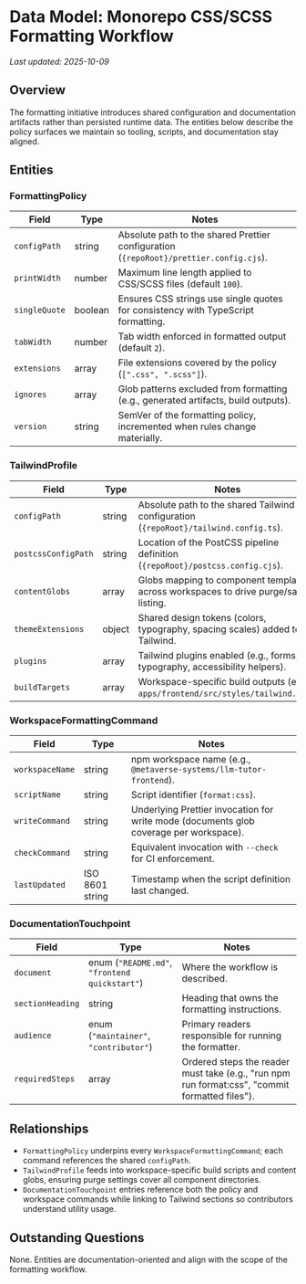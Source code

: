 # Data Model: Monorepo CSS/SCSS Formatting Workflow

_Last updated: 2025-10-09_

## Overview
The formatting initiative introduces shared configuration and documentation artifacts rather than persisted runtime data. The entities below describe the policy surfaces we maintain so tooling, scripts, and documentation stay aligned.

## Entities

### FormattingPolicy
| Field | Type | Notes |
| --- | --- | --- |
| `configPath` | string | Absolute path to the shared Prettier configuration (`{repoRoot}/prettier.config.cjs`). |
| `printWidth` | number | Maximum line length applied to CSS/SCSS files (default `100`). |
| `singleQuote` | boolean | Ensures CSS strings use single quotes for consistency with TypeScript formatting. |
| `tabWidth` | number | Tab width enforced in formatted output (default `2`). |
| `extensions` | array<string> | File extensions covered by the policy (`[".css", ".scss"]`). |
| `ignores` | array<string> | Glob patterns excluded from formatting (e.g., generated artifacts, build outputs). |
| `version` | string | SemVer of the formatting policy, incremented when rules change materially. |

### TailwindProfile
| Field | Type | Notes |
| --- | --- | --- |
| `configPath` | string | Absolute path to the shared Tailwind configuration (`{repoRoot}/tailwind.config.ts`). |
| `postcssConfigPath` | string | Location of the PostCSS pipeline definition (`{repoRoot}/postcss.config.cjs`). |
| `contentGlobs` | array<string> | Globs mapping to component templates across workspaces to drive purge/safe-listing. |
| `themeExtensions` | object | Shared design tokens (colors, typography, spacing scales) added to Tailwind. |
| `plugins` | array<string> | Tailwind plugins enabled (e.g., forms, typography, accessibility helpers). |
| `buildTargets` | array<string> | Workspace-specific build outputs (e.g., `apps/frontend/src/styles/tailwind.css`). |

### WorkspaceFormattingCommand
| Field | Type | Notes |
| --- | --- | --- |
| `workspaceName` | string | npm workspace name (e.g., `@metaverse-systems/llm-tutor-frontend`). |
| `scriptName` | string | Script identifier (`format:css`). |
| `writeCommand` | string | Underlying Prettier invocation for write mode (documents glob coverage per workspace). |
| `checkCommand` | string | Equivalent invocation with `--check` for CI enforcement. |
| `lastUpdated` | ISO 8601 string | Timestamp when the script definition last changed. |

### DocumentationTouchpoint
| Field | Type | Notes |
| --- | --- | --- |
| `document` | enum (`"README.md"`, `"frontend quickstart"`) | Where the workflow is described. |
| `sectionHeading` | string | Heading that owns the formatting instructions. |
| `audience` | enum (`"maintainer"`, `"contributor"`) | Primary readers responsible for running the formatter. |
| `requiredSteps` | array<string> | Ordered steps the reader must take (e.g., "run npm run format:css", "commit formatted files"). |

## Relationships
- `FormattingPolicy` underpins every `WorkspaceFormattingCommand`; each command references the shared `configPath`.
- `TailwindProfile` feeds into workspace-specific build scripts and content globs, ensuring purge settings cover all component directories.
- `DocumentationTouchpoint` entries reference both the policy and workspace commands while linking to Tailwind sections so contributors understand utility usage.

## Outstanding Questions
None. Entities are documentation-oriented and align with the scope of the formatting workflow.
